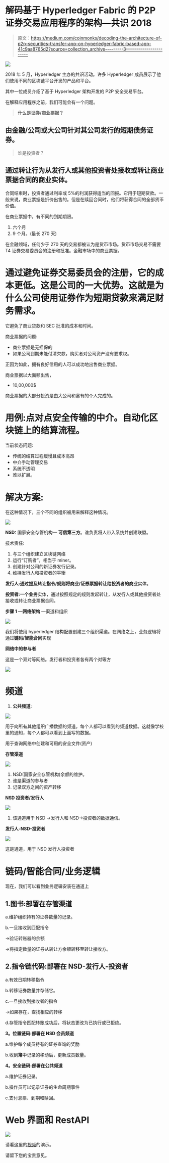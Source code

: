 # 解码基于 Hyperledger Fabric 的 P2P 证券交易应用程序的架构—共识 2018

> 原文：<https://medium.com/coinmonks/decoding-the-architecture-of-p2p-securities-transfer-app-on-hyperledger-fabric-based-app-41c9aa8765d2?source=collection_archive---------3----------------------->

![](img/55895b98cf77f9747d914ec1a2a721c0.png)

2018 年 5 月，Hyperledger 主办的共识活动。许多 Hyperledger 成员展示了他们使用不同的区块链平台开发的产品和平台。

其中一位成员介绍了基于 Hyperledger 架构开发的 P2P 安全交易平台。

在解释应用程序之前，我们可能会有一个问题。

> **什么是证券/商业票据？**

## 由金融/公司或大公司针对其公司发行的短期债务证券。

> 谁是投资者？

## **通过转让行为从发行人或其他投资者处接收或转让商业票据合同的商业实体。**

合同结束时，投资者通过利率或 5%的利润获得适当的回报。它用于短期贷款。一般来说，商业票据是折价出售的。但是在赎回合同时，他们将获得合同的全部货币价值。

在商业票据中，有不同的到期期限。

1.  六个月
2.  9 个月。(最长 270 天)

在金融领域，任何少于 270 天的交易都被认为是货币市场。货币市场交易不需要 T4 证券交易委员会的注册和批准。金融市场中的商业票据。

# 通过避免证券交易委员会的注册，它的成本更低。这是公司的一大优势。这就是为什么公司使用证券作为短期贷款来满足财务需求。

它避免了商业贷款和 SEC 批准的成本和时间。

商业票据的问题:

*   商业票据是无担保的
*   如果公司到期未能付清欠款，购买者对公司资产没有要求权。

正因为如此，拥有良好信用的人可以成功地出售商业票据。

商业票据以大面额出售，

*   10,00,000$

商业票据的大部分投资是由大公司和富有的个人完成的。

# **用例:点对点安全传输的中介。自动化区块链上的结算流程。**

当前状态问题:

*   传统的结算过程缓慢且成本高昂
*   中介手动管理交易
*   系统不透明
*   难以扩展。

# 解决方案:

在这种情况下，三个不同的组织被用来解释这种情况。

![](img/5471e3147d30d591e4b4b6cf4b3401b4.png)

**NSD:** 国家安全存管机构— **可信第三方**。谁负责将人带入系统并创建联盟。

技术责任:

1.  与三个组织建立区块链网络
2.  运行“订购者”，相当于 miner。
3.  创建针对公司的新证券发行记录。
4.  维持发行人和投资者的平衡

**发行人:**通过提及转让指令/规则将商业/证券票据转让给投资者的**商业**实体。

**投资者:**一个**业务**实体，通过按照规定的规则发起转让，从发行人或其他投资者处接收或转让商业票据合同。

**步骤 1 —网络架构** —渠道和组织

![](img/1a3b0749625571317880bbfba82d5f66.png)

我们将使用 hyperledger 结构配置创建三个组织渠道。在网络之上，业务逻辑将通过**链码/智能合同**实现

**网络中的参与者**

这是一个双对等网络。发行者和投资者各有两个对等方

![](img/3f8384ac2420003f2c2c2ac0e1c8c60f.png)

# 频道

1.  **公共频道:**

![](img/99cec66ffde7c5ef6977c77fd0d5411e.png)

用于向所有其他组织广播数据的频道。每个人都可以看到的频道数据。这就像学校里的通知，每个人都可以看到上面写的数据。

用于查询网络中创建和可用的安全文件(资产)

**存管渠道**

![](img/4b69e838c90bb36e5874540def973f38.png)

1.  NSD(国家安全存管机构)余额的维护。
2.  谁是渠道的参与者
3.  记录双方之间的资产转移

**NSD 投资者/发行人**

![](img/c6be67e4406c2d9a93e7f4aabc140fee.png)

1.  该通道用于 NSD →发行人和 NSD→投资者的数据通信。

**发行人-NSD-投资者**

![](img/68fd7fc16060c8be98ac8e8670adef90.png)

这是通道，用于 NSD 发行人投资者

# 链码/智能合同/业务逻辑

现在，我们可以看到业务逻辑安装在通道上

## 1.图书:部署在存管渠道

a.维护组织持有的证券数量的记录。

b.一旦接收到匹配指令

→验证转账器的余额

→将指定数量的证券从转让方余额转移至转让接收方。

## 2.指令链代码:部署在 NSD-发行人-投资者

a.有效日期转移指令

b.转移证券数量并存储它。

c.一旦接收到接收者的指令

→如果存在，查找相应的转移

d.存管指令匹配转账成功后，将状态更改为已执行或已拒绝。

**3。位置链码:部署在 NSD 会员频道**

a.维护每个成员持有的证券查询的奖励

b.收到**簿**中记录的移动后，更新成员数量。

**4。安全链码:部署在公共频道**

a.维护证券记录。

b.操作员可以记录证券的生命周期事件

c.支付息票、到期和赎回。

# Web 界面和 RestAPI

![](img/0913a0c96b7673c261cfbca2bec70b08.png)

请看这里的[视频](https://www.youtube.com/watch?v=eAwCgTUK6tc&list=PL0MZ85B_96CGWiKwZ4e8jxFzU0X7UdVFp)的演示。

请留下您的宝贵意见。